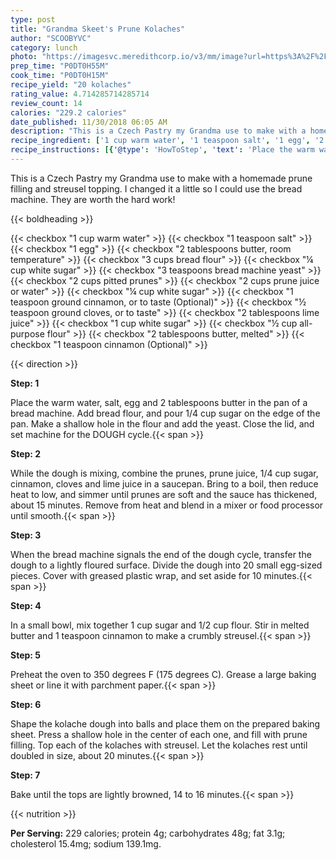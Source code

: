 ```yaml
---
type: post
title: "Grandma Skeet's Prune Kolaches"
author: "SCOOBYVC"
category: lunch
photo: "https://imagesvc.meredithcorp.io/v3/mm/image?url=https%3A%2F%2Fimages.media-allrecipes.com%2Fuserphotos%2F109082.jpg"
prep_time: "P0DT0H55M"
cook_time: "P0DT0H15M"
recipe_yield: "20 kolaches"
rating_value: 4.714285714285714
review_count: 14
calories: "229.2 calories"
date_published: 11/30/2018 06:05 AM
description: "This is a Czech Pastry my Grandma use to make with a homemade prune filling and streusel topping. I changed it a little so I could use the bread machine. They are worth the hard work!"
recipe_ingredient: ['1 cup warm water', '1 teaspoon salt', '1 egg', '2 tablespoons butter, room temperature', '3 cups bread flour', '¼ cup white sugar', '3 teaspoons bread machine yeast', '2 cups pitted prunes', '2 cups prune juice or water', '¼ cup white sugar', '1 teaspoon ground cinnamon, or to taste', '½ teaspoon ground cloves, or to taste', '2 tablespoons lime juice', '1 cup white sugar', '½ cup all-purpose flour', '2 tablespoons butter, melted', '1 teaspoon cinnamon']
recipe_instructions: [{'@type': 'HowToStep', 'text': 'Place the warm water, salt, egg and 2 tablespoons butter in the pan of a bread machine. Add bread flour, and pour 1/4 cup sugar on the edge of the pan. Make a shallow hole in the flour and add the yeast. Close the lid, and set machine for the DOUGH cycle.\n'}, {'@type': 'HowToStep', 'text': 'While the dough is mixing, combine the prunes, prune juice, 1/4 cup sugar, cinnamon, cloves and lime juice in a saucepan. Bring to a boil, then reduce heat to low, and simmer until prunes are soft and the sauce has thickened, about 15 minutes. Remove from heat and blend in a mixer or food processor until smooth.\n'}, {'@type': 'HowToStep', 'text': 'When the bread machine signals the end of the dough cycle, transfer the dough to a lightly floured surface. Divide the dough into 20 small egg-sized pieces. Cover with greased plastic wrap, and set aside for 10 minutes.\n'}, {'@type': 'HowToStep', 'text': 'In a small bowl, mix together 1 cup sugar and 1/2 cup flour. Stir in melted butter and 1 teaspoon cinnamon to make a crumbly streusel.\n'}, {'@type': 'HowToStep', 'text': 'Preheat the oven to 350 degrees F (175 degrees C). Grease a large baking sheet or line it with parchment paper.\n'}, {'@type': 'HowToStep', 'text': 'Shape the kolache dough into balls and place them on the prepared baking sheet. Press a shallow hole in the center of each one, and fill with prune filling. Top each of the kolaches with streusel. Let the kolaches rest until doubled in size, about 20 minutes.\n'}, {'@type': 'HowToStep', 'text': 'Bake until the tops are lightly browned, 14 to 16 minutes.\n'}]
---
```


This is a Czech Pastry my Grandma use to make with a homemade prune filling and streusel topping. I changed it a little so I could use the bread machine. They are worth the hard work! 

{{< boldheading >}}

{{< checkbox "1 cup warm water" >}}
{{< checkbox "1 teaspoon salt" >}}
{{< checkbox "1  egg" >}}
{{< checkbox "2 tablespoons butter, room temperature" >}}
{{< checkbox "3 cups bread flour" >}}
{{< checkbox "¼ cup white sugar" >}}
{{< checkbox "3 teaspoons bread machine yeast" >}}
{{< checkbox "2 cups pitted prunes" >}}
{{< checkbox "2 cups prune juice or water" >}}
{{< checkbox "¼ cup white sugar" >}}
{{< checkbox "1 teaspoon ground cinnamon, or to taste  (Optional)" >}}
{{< checkbox "½ teaspoon ground cloves, or to taste" >}}
{{< checkbox "2 tablespoons lime juice" >}}
{{< checkbox "1 cup white sugar" >}}
{{< checkbox "½ cup all-purpose flour" >}}
{{< checkbox "2 tablespoons butter, melted" >}}
{{< checkbox "1 teaspoon cinnamon  (Optional)" >}}


{{< direction >}}

**Step: 1**

Place the warm water, salt, egg and 2 tablespoons butter in the pan of a bread machine. Add bread flour, and pour 1/4 cup sugar on the edge of the pan. Make a shallow hole in the flour and add the yeast. Close the lid, and set machine for the DOUGH cycle.{{< span >}}

**Step: 2**

While the dough is mixing, combine the prunes, prune juice, 1/4 cup sugar, cinnamon, cloves and lime juice in a saucepan. Bring to a boil, then reduce heat to low, and simmer until prunes are soft and the sauce has thickened, about 15 minutes. Remove from heat and blend in a mixer or food processor until smooth.{{< span >}}

**Step: 3**

When the bread machine signals the end of the dough cycle, transfer the dough to a lightly floured surface. Divide the dough into 20 small egg-sized pieces. Cover with greased plastic wrap, and set aside for 10 minutes.{{< span >}}

**Step: 4**

In a small bowl, mix together 1 cup sugar and 1/2 cup flour. Stir in melted butter and 1 teaspoon cinnamon to make a crumbly streusel.{{< span >}}

**Step: 5**

Preheat the oven to 350 degrees F (175 degrees C). Grease a large baking sheet or line it with parchment paper.{{< span >}}

**Step: 6**

Shape the kolache dough into balls and place them on the prepared baking sheet. Press a shallow hole in the center of each one, and fill with prune filling. Top each of the kolaches with streusel. Let the kolaches rest until doubled in size, about 20 minutes.{{< span >}}

**Step: 7**

Bake until the tops are lightly browned, 14 to 16 minutes.{{< span >}}

{{< nutrition >}}

**Per Serving:** 229 calories; protein 4g; carbohydrates 48g; fat 3.1g; cholesterol 15.4mg; sodium 139.1mg.